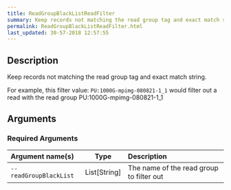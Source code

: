 ```yaml
---
title: ReadGroupBlackListReadFilter
summary: Keep records not matching the read group tag and exact match string.
permalink: ReadGroupBlackListReadFilter.html
last_updated: 30-57-2018 12:57:55
---
```



## Description

Keep records not matching the read group tag and exact match string.

 <p>For example, this filter value:
   <code>PU:1000G-mpimg-080821-1_1</code>
 would filter out a read with the read group PU:1000G-mpimg-080821-1_1</p>

## Arguments

### Required Arguments

| Argument name(s) | Type | Description |
| :--------------- | :--: | :------ |
| `--readGroupBlackList` | List[String] | The name of the read group to filter out |



